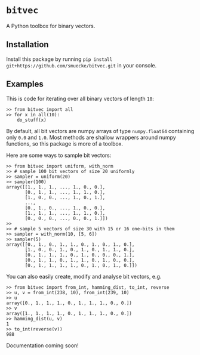 # `bitvec`

A Python toolbox for binary vectors.

## Installation

Install this package by running `pip install git+https://github.com/smuecke/bitvec.git` in your console.


## Examples

This is code for iterating over all binary vectors of length `10`:
```
>> from bitvec import all
>> for x in all(10):
    do_stuff(x)
```

By default, all bit vectors are numpy arrays of type `numpy.float64` containing only `0.0` and `1.0`.
Most methods are shallow wrappers around numpy functions, so this package is more of a toolbox.

Here are some ways to sample bit vectors:
```
>> from bitvec import uniform, with_norm
>> # sample 100 bit vectors of size 20 uniformly
>> sampler = uniform(20)
>> sampler(100)
array([[1., 1., 1., ..., 1., 0., 0.],
       [0., 1., 1., ..., 1., 1., 0.],
       [1., 0., 0., ..., 1., 0., 1.],
       ...,
       [0., 1., 0., ..., 1., 0., 0.],
       [1., 1., 1., ..., 1., 1., 0.],
       [0., 0., 0., ..., 0., 0., 1.]])
>>
>> # sample 5 vectors of size 30 with 15 or 16 one-bits in them
>> sampler = with_norm(10, [5, 6])
>> sampler(5)
array([[0., 1., 0., 1., 1., 0., 1., 0., 1., 0.],
       [1., 0., 0., 1., 0., 1., 0., 1., 1., 0.],
       [0., 1., 1., 1., 0., 1., 0., 0., 0., 1.],
       [0., 1., 1., 0., 1., 1., 0., 1., 0., 0.],
       [0., 1., 1., 1., 1., 0., 1., 0., 1., 0.]])
```

You can also easily create, modify and analyse bit vectors, e.g.
```
>> from bitvec import from_int, hamming_dist, to_int, reverse
>> u, v = from_int(238, 10), from_int(239, 10)
>> u
array([0., 1., 1., 1., 0., 1., 1., 1., 0., 0.])
>> v
array([1., 1., 1., 1., 0., 1., 1., 1., 0., 0.])
>> hamming_dist(u, v)
1
>> to_int(reverse(v))
988
```

Documentation coming soon!
